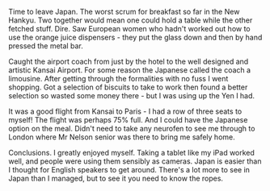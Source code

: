 Time to leave Japan.  The worst scrum for breakfast so far
in the New Hankyu.  Two together would mean one could hold a
table while the other fetched stuff.  Dire.  Saw European women
who hadn't worked out how to use the orange juice dispensers -
they put the glass down and then by hand pressed the metal bar.

Caught the airport coach from just by the hotel to the
well designed and artistic Kansai Airport.  For some reason
the Japanese called the coach a limousine.  After getting through
the formalities with no fuss I went shopping.  Got a selection
of biscuits to take to work then found a better selection so
wasted some money there - but I was using up the Yen I had.

It was a good flight from Kansai to Paris - I had a row of three
seats to myself!  The flight was perhaps 75% full.  And I could
have the Japanese option on the meal.  Didn't need to
take any neurofen to see me through to London where Mr Nelson senior
was there to bring me safely home.

Conclusions.  I greatly enjoyed myself.  Taking a tablet like my iPad
worked well, and people were using them sensibly as cameras.
Japan is easier than I thought for English speakers to get around.
There's a lot more to see in Japan than I managed, but to see it
you need to know the ropes.
